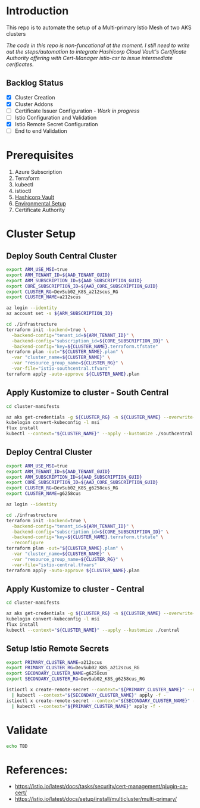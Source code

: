 # Introduction 

This repo is to automate the setup of a Multi-primary Istio Mesh of two AKS clusters

_The code in this repo is non-funcational at the moment. I still need to write out the steps/automation to integrate Hashicorp Cloud Vault's Certificate Authority offering with Cert-Manager istio-csr to issue intermediate cerificates._

## Backlog Status
- [x] Cluster Creation 
- [x] Cluster Addons 
- [ ] Certificate Issuer Configuration - _Work in progress_
- [ ] Istio Configuration and Validation
- [x] Istio Remote Secret Configuration 
- [ ] End to end Validation

# Prerequisites
1. Azure Subscription
1. Terraform 
1. kubectl
1. istioctl
1. [Hashicorp Vault](./vault.md)
1. [Environmental Setup](https://github.com/briandenicola/kubernetes-cluster-setup/blob/master/Deployment.md#required-existing-resources-and-configuration)
1.  Certificate Authority 

# Cluster Setup
## Deploy South Central Cluster
```bash
export ARM_USE_MSI=true 
export ARM_TENANT_ID=${AAD_TENANT_GUID}
export ARM_SUBSCRIPTION_ID=${AAD_SUBSCRIPTION_GUID}
export CORE_SUBSCRIPTION_ID=${AAD_CORE_SUBSCRIPTION_GUID}
export CLUSTER_RG=DevSub02_K8S_a212scus_RG
export CLUSTER_NAME=a212scus

az login --identity 
az account set -s ${ARM_SUBSCRIPTION_ID}

cd ./infrastructure
terraform init -backend=true \
  -backend-config="tenant_id=${ARM_TENANT_ID}" \
  -backend-config="subscription_id=${CORE_SUBSCRIPTION_ID}" \
  -backend-config="key=${CLUSTER_NAME}.terraform.tfstate"
terraform plan -out="${CLUSTER_NAME}.plan" \
  -var "cluster_name=${CLUSTER_NAME}" \
  -var "resource_group_name=${CLUSTER_RG}" \
  -var-file="istio-southcentral.tfvars"
terraform apply -auto-approve ${CLUSTER_NAME}.plan
```

## Apply Kustomize to cluster - South Central
```bash
cd cluster-manifests

az aks get-credentials -g ${CLUSTER_RG} -n ${CLUSTER_NAME} --overwrite-existing
kubelogin convert-kubeconfig -l msi
flux install
kubectl --context="${CLUSTER_NAME}" --apply --kustomize ./southcentral
```

## Deploy Central Cluster
```bash
export ARM_USE_MSI=true 
export ARM_TENANT_ID=${AAD_TENANT_GUID}
export ARM_SUBSCRIPTION_ID=${AAD_SUBSCRIPTION_GUID}
export CORE_SUBSCRIPTION_ID=${AAD_CORE_SUBSCRIPTION_GUID}
export CLUSTER_RG=DevSub02_K8S_g6258cus_RG
export CLUSTER_NAME=g6258cus

az login --identity 

cd ./infrastructure
terraform init -backend=true \
  -backend-config="tenant_id=${ARM_TENANT_ID}" \
  -backend-config="subscription_id=${CORE_SUBSCRIPTION_ID}" \
  -backend-config="key=${CLUSTER_NAME}.terraform.tfstate" \
  -reconfigure
terraform plan -out="${CLUSTER_NAME}.plan" \
  -var "cluster_name=${CLUSTER_NAME}" \
  -var "resource_group_name=${CLUSTER_RG}" \
  -var-file="istio-central.tfvars"
terraform apply -auto-approve ${CLUSTER_NAME}.plan
```

## Apply Kustomize to cluster - Central
```bash
cd cluster-manifests

az aks get-credentials -g ${CLUSTER_RG} -n ${CLUSTER_NAME} --overwrite-existing
kubelogin convert-kubeconfig -l msi
flux install
kubectl --context="${CLUSTER_NAME}" --apply --kustomize ./central
```

## Setup Istio Remote Secrets
```bash
export PRIMARY_CLUSTER_NAME=a212scus
export PRIMARY_CLUSTER_RG=DevSub02_K8S_a212scus_RG
export SECONDARY_CLUSTER_NAME=g6258cus
export SECONDARY_CLUSTER_RG=DevSub02_K8S_g6258cus_RG

istioctl x create-remote-secret --context="${PRIMARY_CLUSTER_NAME}" --name="${PRIMARY_CLUSTER_NAME}" \
  | kubectl --context="${SECONDARY_CLUSTER_NAME}" apply -f - 
istioctl x create-remote-secret --context="${SECONDARY_CLUSTER_NAME}" --name="${SECONDARY_CLUSTER_NAME}" \
  | kubectl --context="${PRIMARY_CLUSTER_NAME}" apply -f - 
```

# Validate
```bash
echo TBD
```

# References:
  * https://istio.io/latest/docs/tasks/security/cert-management/plugin-ca-cert/
  * https://istio.io/latest/docs/setup/install/multicluster/multi-primary/
